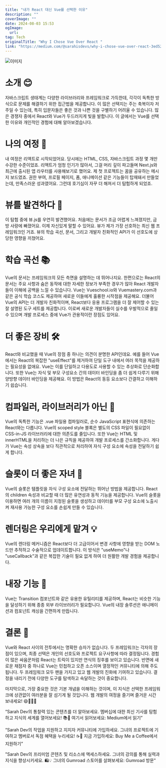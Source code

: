 ```yaml
---
title: "내가 React 대신 Vue를 선택한 이유"
description: ""
coverImage: ""
date: 2024-08-03 15:53
ogImage: 
  url: 
tag: Tech
originalTitle: "Why I Chose Vue Over React "
link: "https://medium.com/@sarahisdevs/why-i-chose-vue-over-react-3ed520bcacb8"
---
```




![이미지](/assets/img/WhyIChoseVueOverReact_0.png)

# 소개 😊

자바스크립트 생태계는 다양한 라이브러리와 프레임워크로 가득한데, 각각이 독특한 방식으로 문제를 해결하기 위한 접근법을 제공합니다. 이 많은 선택지는 주는 축복이자 저주일 수 있는데, 특히 입문자들은 좋은 것과 나쁜 것을 구별하기 어려울 수 있습니다. 많은 경쟁자 중에서 React와 Vue가 두드러지게 빛을 발합니다. 이 글에서는 Vue를 선택한 이유와 개인적인 경험에 대해 알아보겠습니다.

# 나의 여정 🚀

<div class="content-ad"></div>

내 여정은 리액트로 시작되었어요. 당시에는 HTML, CSS, 자바스크립트 과정 몇 개만 수강한 수준이었죠. 리액트가 엄청 인기가 많아서, 그걸 머리 깊이 파고들며 Next.js와 최근에 출시된 앱 라우터를 사용해보기로 했어요. 제 첫 프로젝트는 꿈을 공유하는 메시지 보드였죠. 권한 부여, 프로필 페이지, 폼, 애니메이션 같은 기능들이 탑재돼서 만들었는데, 만족스러운 성과였어요. 그런데 호기심이 자꾸 더 해져서 더 탐험하게 되었죠.

# 뷰를 발견하다 🌟

이 탐험 중에 뷰.js를 우연히 발견했어요. 처음에는 문서가 조금 어렵게 느껴졌지만, 금방 사랑에 빠졌어요. 이제 자신있게 말할 수 있어요. 뷰가 제가 가장 선호하는 최신 웹 프레임워크인 거죠. 뷰의 학습 곡선, 문서, 그리고 개발자 친화적인 API가 이 선호도에 상당한 영향을 끼쳤어요.

# 학습 곡선 📚

<div class="content-ad"></div>

Vue의 문서는 프레임워크의 모든 측면을 설명하는 데 뛰어나지요. 한편으로는 React의 문서는 주요 사항과 숨은 동작에 대한 자세한 정보가 부족한 경우가 많아 React 개발자들이 이해에 공백을 느낄 수 있습니다. Vue는 Vueschool.io와 Vuemastery.com과 같은 공식 학습 코스도 제공하여 새로운 이들에게 훌륭한 시작점을 제공해요. 더불어 Vue의 API는 더 개발자 친화적이며, React보다 응용 프로그램을 더 잘 제어할 수 있는 잘 설명된 도구 세트를 제공합니다. 이로써 새로운 개발자들이 실수를 우발적으로 줄일 수 있으며 개발 프로세스 중에 Vue가 관용적이란 장점도 있어요.

# 더 좋은 장비 🛠️

React와 비교했을 때 Vue의 장점 중 하나는 의견이 분명한 API인데요. 예를 들어 Vue에서는 React의 복잡한 "useEffect"를 제거하여 단일 도구 내에서 여러 목적을 제공하는 필요성을 없애요. Vue는 이를 단일하고 다용도로 사용할 수 있는 추상화로 단순화합니다. 또한 Vue는 자식 및 부모 구성요소 간의 데이터 바인딩을 좀 더 쉽게 다루기 위해 양방향 데이터 바인딩을 제공해요. 이 방법은 React의 동등 요소보다 간결하고 이해하기 쉽습니다.

# 컴파일러, 라이브러리가 아닌 📜

<div class="content-ad"></div>

Vue의 독특한 기능은 .vue 파일용 컴파일러로, 순수 JavaScript 표현식에 의존하는 React와는 다릅니다. Vue의 scoped style 블록은 별도의 CSS 파일이 필요없이 CSS-in-JS 라이브러리에 대한 의존도를 줄입니다. 또한 Vue는 HTML 및 innerHTML을 처리하는 더 나은 규칙을 제공하여 개발 프로세스를 간소화합니다. 게다가 Vue는 속성 상속을 보다 직관적으로 처리하여 자식 구성 요소에 속성을 전달하기 쉽게 합니다.

# 슬롯이 더 좋은 자녀 🎰

Vue의 슬롯은 템플릿을 자식 구성 요소에 전달하는 뛰어난 방법을 제공합니다. React의 children 속성과 비교할 때 더 많은 유연성과 동적 기능을 제공합니다. Vue의 슬롯을 이용하면 여러 개의 이름이 지정된 슬롯을 생성하고 데이터를 부모 구성 요소에 노출시켜 재사용 가능한 구성 요소를 손쉽게 만들 수 있습니다.

# 렌더링은 우리에게 맡겨 💡

<div class="content-ad"></div>

Vue의 렌더링 메커니즘은 React보다 더 고급이어서 변경 사항에 영향을 받는 DOM 노드만 추적하고 수술적으로 업데이트합니다. 이 방식은 "useMemo"나 "useCallback"과 같은 복잡한 기술이 필요 없게 하여 더 원활한 개발 경험을 제공합니다.

# 내장 기능 🧰

Vue는 Transition 컴포넌트와 같은 유용한 유틸리티를 제공하며, React는 비슷한 기능을 달성하기 위해 종종 외부 라이브러리가 필요합니다. Vue의 내장 솔루션은 애니메이션과 컴포넌트 캐싱을 간편하게 만듭니다.

# 결론 🎉

<div class="content-ad"></div>

Vue와 React 사이의 전투에서는 명확한 승자가 없습니다. 두 프레임워크는 각자의 장점이 있으며, 최종 선택은 개인의 선호도와 프로젝트 요구사항에 따라 결정됩니다. 경험이 많은 싸움꾼처럼 React는 트릭이 있지만 연식의 징후를 보이고 있습니다. 반면에 새로운 채점자 중 하나로 Vue는 민첩하고 오픈 소스이며 열정적인 커뮤니티에 의해 주도됩니다. 두 프레임워크 모두 팬을 가지고 있고 웹 개발의 진화에 기여하고 있습니다. 결정을 내리기 전에 다양한 도구를 탐색하고 숙달하는 것이 중요합니다.

마지막으로, 가장 중요한 것은 기본 개념을 이해하는 것이며, 이 지식은 선택한 프레임워크에 상관없이 여러분을 잘 섬기게 될 것입니다. 웹 개발의 여정을 즐기며 즐거운 시간 보내세요! 😄👨‍💻🚀

“Sarah Dev의 통찰력 있는 콘텐츠를 더 알아보세요. 멤버십에 대한 최신 기사를 탐험하고 지식의 세계를 열어보세요! 📚🚀 여기서 읽어보세요: Medium에서 읽기”

“Sarah Dev의 작업을 지원하고 지지자 커뮤니티에 가입하세요. 그녀의 프로젝트에 기여하고 멤버로서 독점 혜택을 누리세요! ☕💼 지금 가입하세요: Buy Me a Coffee에서 지원하기”

<div class="content-ad"></div>

"Sarah Dev의 프리미엄 콘텐츠 및 리소스에 액세스하세요. 그녀의 강의를 통해 실력과 지식을 향상시키세요. 🛍️💡 그녀의 Gumroad 스토어를 살펴보세요: Gumroad 방문"
